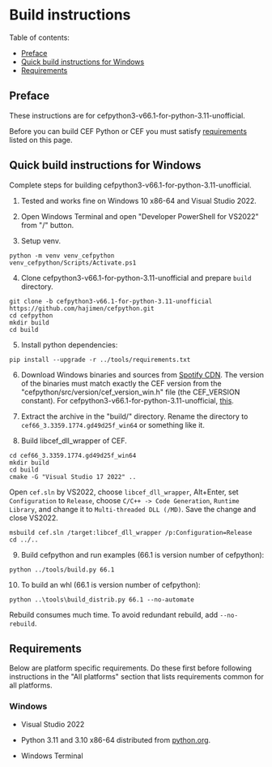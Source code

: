 # Build instructions

Table of contents:
* [Preface](#preface)
* [Quick build instructions for Windows](#quick-build-instructions-for-windows)
* [Requirements](#requirements)


## Preface

These instructions are for cefpython3-v66.1-for-python-3.11-unofficial.

Before you can build CEF Python or CEF you must satisfy
[requirements](#requirements) listed on this page.


## Quick build instructions for Windows

Complete steps for building cefpython3-v66.1-for-python-3.11-unofficial.

1) Tested and works fine on Windows 10 x86-64 and Visual Studio 2022.

2) Open Windows Terminal and open "Developer PowerShell for VS2022" from "\/" button.

3) Setup venv.

```
python -m venv venv_cefpython
venv_cefpython/Scripts/Activate.ps1
```

4) Clone cefpython3-v66.1-for-python-3.11-unofficial and prepare `build` directory.

```
git clone -b cefpython3-v66.1-for-python-3.11-unofficial https://github.com/hajimen/cefpython.git
cd cefpython
mkdir build
cd build
```

5) Install python dependencies:

```
pip install --upgrade -r ../tools/requirements.txt
```

6) Download Windows binaries and sources from
   [Spotify CDN](https://cef-builds.spotifycdn.com/index.html).
   The version of the binaries must match exactly the CEF version from
   the "cefpython/src/version/cef_version_win.h" file
   (the CEF_VERSION constant). For cefpython3-v66.1-for-python-3.11-unofficial,
   [this](https://cef-builds.spotifycdn.com/cef_binary_3.3359.1774.gd49d25f_windows64.tar.bz2).

7) Extract the archive in the "build/" directory. Rename the directory to
   `cef66_3.3359.1774.gd49d25f_win64` or something like it.

8) Build libcef_dll_wrapper of CEF.

```
cd cef66_3.3359.1774.gd49d25f_win64
mkdir build
cd build
cmake -G "Visual Studio 17 2022" ..
```

Open `cef.sln` by VS2022, choose `libcef_dll_wrapper`, Alt+Enter, set `Configuration` to `Release`,
choose `C/C++ -> Code Generation`, `Runtime Library`, and change it to `Multi-threaded DLL (/MD)`.
Save the change and close VS2022.

```
msbuild cef.sln /target:libcef_dll_wrapper /p:Configuration=Release
cd ../..
```

9) Build cefpython and run examples (66.1 is version number of cefpython):

```
python ../tools/build.py 66.1
```

10) To build an whl (66.1 is version number of cefpython):

```
python ..\tools\build_distrib.py 66.1 --no-automate
```

Rebuild consumes much time. To avoid redundant rebuild, add `--no-rebuild`.

## Requirements

Below are platform specific requirements. Do these first before
following instructions in the "All platforms" section that lists
requirements common for all platforms.

### Windows

* Visual Studio 2022

* Python 3.11 and 3.10 x86-64 distributed from [python.org](https://www.python.org/downloads/).

* Windows Terminal
